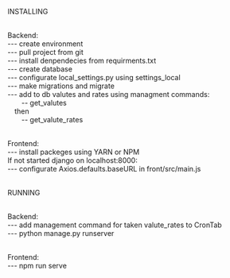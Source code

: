 INSTALLING</br></br>

Backend:</br>
  --- create environment</br>
  --- pull project from git</br>
  --- install denpendecies from requirments.txt</br>
  --- create database</br>
  --- configurate local_settings.py using settings_local</br>
  --- make migrations and migrate</br>
  --- add to db valutes and rates using managment commands:</br>
        &emsp;&emsp;-- get_valutes</br>
      &emsp;then</br>
        &emsp;&emsp;-- get_valute_rates</br></br>
        
Frontend:</br>
  --- install packeges using YARN or NPM</br>
  If not started django on localhost:8000:</br>
  --- configurate Axios.defaults.baseURL in front/src/main.js</br></br>
  
 
RUNNING</br></br>
 
Backend:</br>
  --- add management command for taken valute_rates to CronTab</br>
  --- python manage.py runserver</br></br>
  
Frontend:</br>
  --- npm run serve</br>

